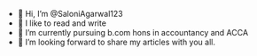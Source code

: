 - 👋 Hi, I’m @SaloniAgarwal123
- 👀 I like to read and write
- 🌱 I’m currently pursuing b.com hons in accountancy and ACCA
- 💞️ I’m looking forward to share my articles with you all. 
